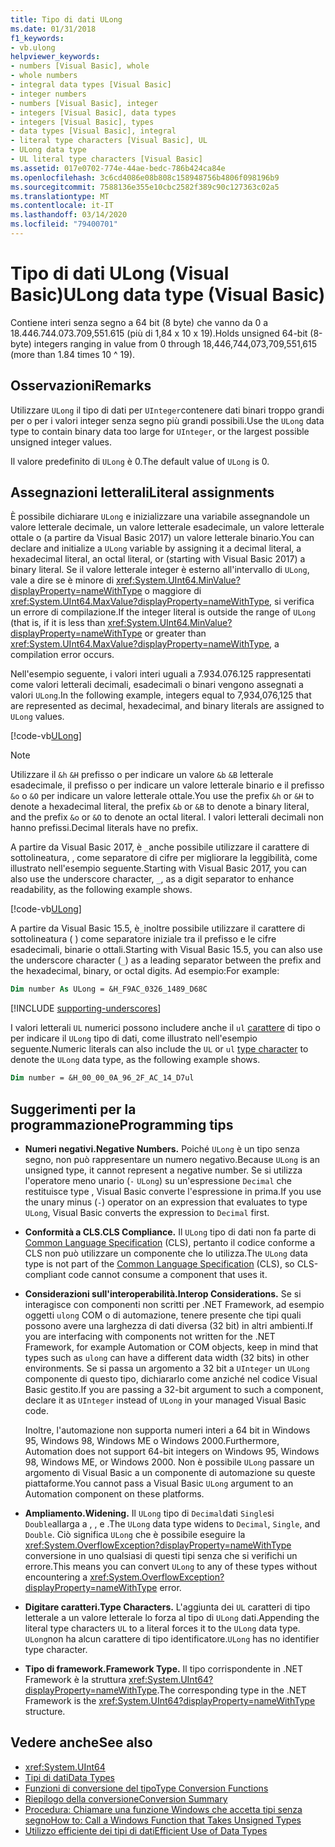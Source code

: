 ```yaml
---
title: Tipo di dati ULong
ms.date: 01/31/2018
f1_keywords:
- vb.ulong
helpviewer_keywords:
- numbers [Visual Basic], whole
- whole numbers
- integral data types [Visual Basic]
- integer numbers
- numbers [Visual Basic], integer
- integers [Visual Basic], data types
- integers [Visual Basic], types
- data types [Visual Basic], integral
- literal type characters [Visual Basic], UL
- ULong data type
- UL literal type characters [Visual Basic]
ms.assetid: 017e0702-774e-44ae-bedc-786b424ca84e
ms.openlocfilehash: 3c6cd4086e08b808c158948756b4806f098196b9
ms.sourcegitcommit: 7588136e355e10cbc2582f389c90c127363c02a5
ms.translationtype: MT
ms.contentlocale: it-IT
ms.lasthandoff: 03/14/2020
ms.locfileid: "79400701"
---
```

# <a name="ulong-data-type-visual-basic"></a><span data-ttu-id="a5728-102">Tipo di dati ULong (Visual Basic)</span><span class="sxs-lookup"><span data-stu-id="a5728-102">ULong data type (Visual Basic)</span></span>

<span data-ttu-id="a5728-103">Contiene interi senza segno a 64 bit (8 byte) che vanno da 0 a 18.446.744.073.709,551.615 (più di 1,84 x 10 x 19).</span><span class="sxs-lookup"><span data-stu-id="a5728-103">Holds unsigned 64-bit (8-byte) integers ranging in value from 0 through 18,446,744,073,709,551,615 (more than 1.84 times 10 ^ 19).</span></span>

## <a name="remarks"></a><span data-ttu-id="a5728-104">Osservazioni</span><span class="sxs-lookup"><span data-stu-id="a5728-104">Remarks</span></span>

<span data-ttu-id="a5728-105">Utilizzare `ULong` il tipo di dati per `UInteger`contenere dati binari troppo grandi per o per i valori integer senza segno più grandi possibili.</span><span class="sxs-lookup"><span data-stu-id="a5728-105">Use the `ULong` data type to contain binary data too large for `UInteger`, or the largest possible unsigned integer values.</span></span>

<span data-ttu-id="a5728-106">Il valore predefinito di `ULong` è 0.</span><span class="sxs-lookup"><span data-stu-id="a5728-106">The default value of `ULong` is 0.</span></span>

## <a name="literal-assignments"></a><span data-ttu-id="a5728-107">Assegnazioni letterali</span><span class="sxs-lookup"><span data-stu-id="a5728-107">Literal assignments</span></span>

<span data-ttu-id="a5728-108">È possibile dichiarare `ULong` e inizializzare una variabile assegnandole un valore letterale decimale, un valore letterale esadecimale, un valore letterale ottale o (a partire da Visual Basic 2017) un valore letterale binario.</span><span class="sxs-lookup"><span data-stu-id="a5728-108">You can declare and initialize a `ULong` variable by assigning it a decimal literal, a hexadecimal literal, an octal literal, or (starting with Visual Basic 2017) a binary literal.</span></span> <span data-ttu-id="a5728-109">Se il valore letterale integer è esterno all'intervallo di `ULong`, vale a dire se è minore di <xref:System.UInt64.MinValue?displayProperty=nameWithType> o maggiore di <xref:System.UInt64.MaxValue?displayProperty=nameWithType>, si verifica un errore di compilazione.</span><span class="sxs-lookup"><span data-stu-id="a5728-109">If the integer literal is outside the range of `ULong` (that is, if it is less than <xref:System.UInt64.MinValue?displayProperty=nameWithType> or greater than <xref:System.UInt64.MaxValue?displayProperty=nameWithType>, a compilation error occurs.</span></span>

<span data-ttu-id="a5728-110">Nell'esempio seguente, i valori interi uguali a 7.934.076.125 rappresentati come valori letterali decimali, esadecimali o binari vengono assegnati a valori `ULong`.</span><span class="sxs-lookup"><span data-stu-id="a5728-110">In the following example, integers equal to 7,934,076,125 that are represented as decimal, hexadecimal, and binary literals are assigned to `ULong` values.</span></span>

[!code-vb[ULong](../../../../samples/snippets/visualbasic/language-reference/data-types/numeric-literals.vb#ULong)]

> [!NOTE]
> <span data-ttu-id="a5728-111">Utilizzare il `&h` `&H` prefisso o per indicare un valore `&b` `&B` letterale esadecimale, il prefisso o per indicare un valore letterale binario e il prefisso `&o` o `&O` per indicare un valore letterale ottale.</span><span class="sxs-lookup"><span data-stu-id="a5728-111">You use the prefix `&h` or `&H` to denote a hexadecimal literal, the prefix `&b` or `&B` to denote a binary literal, and the prefix `&o` or `&O` to denote an octal literal.</span></span> <span data-ttu-id="a5728-112">I valori letterali decimali non hanno prefissi.</span><span class="sxs-lookup"><span data-stu-id="a5728-112">Decimal literals have no prefix.</span></span>

<span data-ttu-id="a5728-113">A partire da Visual Basic 2017, è `_`anche possibile utilizzare il carattere di sottolineatura, , come separatore di cifre per migliorare la leggibilità, come illustrato nell'esempio seguente.</span><span class="sxs-lookup"><span data-stu-id="a5728-113">Starting with Visual Basic 2017, you can also use the underscore character, `_`, as a digit separator to enhance readability, as the following example shows.</span></span>

[!code-vb[ULong](../../../../samples/snippets/visualbasic/language-reference/data-types/numeric-literals.vb#LongS)]

<span data-ttu-id="a5728-114">A partire da Visual Basic 15.5, è`_`inoltre possibile utilizzare il carattere di sottolineatura ( ) come separatore iniziale tra il prefisso e le cifre esadecimali, binarie o ottali.</span><span class="sxs-lookup"><span data-stu-id="a5728-114">Starting with Visual Basic 15.5, you can also use the underscore character (`_`) as a leading separator between the prefix and the hexadecimal, binary, or octal digits.</span></span> <span data-ttu-id="a5728-115">Ad esempio:</span><span class="sxs-lookup"><span data-stu-id="a5728-115">For example:</span></span>

```vb
Dim number As ULong = &H_F9AC_0326_1489_D68C
```

[!INCLUDE [supporting-underscores](../../../../includes/vb-separator-langversion.md)]

<span data-ttu-id="a5728-116">I valori letterali `UL` numerici possono includere anche il `ul` [carattere](../../programming-guide/language-features/data-types/type-characters.md) di tipo o per indicare il `ULong` tipo di dati, come illustrato nell'esempio seguente.</span><span class="sxs-lookup"><span data-stu-id="a5728-116">Numeric literals can also include the `UL` or `ul` [type character](../../programming-guide/language-features/data-types/type-characters.md) to denote the `ULong` data type, as the following example shows.</span></span>

```vb
Dim number = &H_00_00_0A_96_2F_AC_14_D7ul
```

## <a name="programming-tips"></a><span data-ttu-id="a5728-117">Suggerimenti per la programmazione</span><span class="sxs-lookup"><span data-stu-id="a5728-117">Programming tips</span></span>

- <span data-ttu-id="a5728-118">**Numeri negativi.**</span><span class="sxs-lookup"><span data-stu-id="a5728-118">**Negative Numbers.**</span></span> <span data-ttu-id="a5728-119">Poiché `ULong` è un tipo senza segno, non può rappresentare un numero negativo.</span><span class="sxs-lookup"><span data-stu-id="a5728-119">Because `ULong` is an unsigned type, it cannot represent a negative number.</span></span> <span data-ttu-id="a5728-120">Se si utilizza l'operatore meno unario (`-` `ULong`) su un'espressione `Decimal` che restituisce type , Visual Basic converte l'espressione in prima.</span><span class="sxs-lookup"><span data-stu-id="a5728-120">If you use the unary minus (`-`) operator on an expression that evaluates to type `ULong`, Visual Basic converts the expression to `Decimal` first.</span></span>

- <span data-ttu-id="a5728-121">**Conformità a CLS.**</span><span class="sxs-lookup"><span data-stu-id="a5728-121">**CLS Compliance.**</span></span> <span data-ttu-id="a5728-122">Il `ULong` tipo di dati non fa parte di [Common Language Specification](https://www.ecma-international.org/publications/standards/Ecma-335.htm) (CLS), pertanto il codice conforme a CLS non può utilizzare un componente che lo utilizza.</span><span class="sxs-lookup"><span data-stu-id="a5728-122">The `ULong` data type is not part of the [Common Language Specification](https://www.ecma-international.org/publications/standards/Ecma-335.htm) (CLS), so CLS-compliant code cannot consume a component that uses it.</span></span>

- <span data-ttu-id="a5728-123">**Considerazioni sull'interoperabilità.**</span><span class="sxs-lookup"><span data-stu-id="a5728-123">**Interop Considerations.**</span></span> <span data-ttu-id="a5728-124">Se si interagisce con componenti non scritti per .NET Framework, ad esempio oggetti `ulong` COM o di automazione, tenere presente che tipi quali possono avere una larghezza di dati diversa (32 bit) in altri ambienti.</span><span class="sxs-lookup"><span data-stu-id="a5728-124">If you are interfacing with components not written for the .NET Framework, for example Automation or COM objects, keep in mind that types such as `ulong` can have a different data width (32 bits) in other environments.</span></span> <span data-ttu-id="a5728-125">Se si passa un argomento a 32 bit a `UInteger` un `ULong` componente di questo tipo, dichiararlo come anziché nel codice Visual Basic gestito.</span><span class="sxs-lookup"><span data-stu-id="a5728-125">If you are passing a 32-bit argument to such a component, declare it as `UInteger` instead of `ULong` in your managed Visual Basic code.</span></span>

  <span data-ttu-id="a5728-126">Inoltre, l'automazione non supporta numeri interi a 64 bit in Windows 95, Windows 98, Windows ME o Windows 2000.</span><span class="sxs-lookup"><span data-stu-id="a5728-126">Furthermore, Automation does not support 64-bit integers on Windows 95, Windows 98, Windows ME, or Windows 2000.</span></span> <span data-ttu-id="a5728-127">Non è possibile `ULong` passare un argomento di Visual Basic a un componente di automazione su queste piattaforme.</span><span class="sxs-lookup"><span data-stu-id="a5728-127">You cannot pass a Visual Basic `ULong` argument to an Automation component on these platforms.</span></span>

- <span data-ttu-id="a5728-128">**Ampliamento.**</span><span class="sxs-lookup"><span data-stu-id="a5728-128">**Widening.**</span></span> <span data-ttu-id="a5728-129">Il `ULong` tipo di `Decimal`dati `Single`si `Double`allarga a , , e .</span><span class="sxs-lookup"><span data-stu-id="a5728-129">The `ULong` data type widens to `Decimal`, `Single`, and `Double`.</span></span> <span data-ttu-id="a5728-130">Ciò significa `ULong` che è possibile eseguire la <xref:System.OverflowException?displayProperty=nameWithType> conversione in uno qualsiasi di questi tipi senza che si verifichi un errore.</span><span class="sxs-lookup"><span data-stu-id="a5728-130">This means you can convert `ULong` to any of these types without encountering a <xref:System.OverflowException?displayProperty=nameWithType> error.</span></span>

- <span data-ttu-id="a5728-131">**Digitare caratteri.**</span><span class="sxs-lookup"><span data-stu-id="a5728-131">**Type Characters.**</span></span> <span data-ttu-id="a5728-132">L'aggiunta dei `UL` caratteri di tipo letterale a un valore letterale lo forza al tipo di `ULong` dati.</span><span class="sxs-lookup"><span data-stu-id="a5728-132">Appending the literal type characters `UL` to a literal forces it to the `ULong` data type.</span></span> <span data-ttu-id="a5728-133">`ULong`non ha alcun carattere di tipo identificatore.</span><span class="sxs-lookup"><span data-stu-id="a5728-133">`ULong` has no identifier type character.</span></span>

- <span data-ttu-id="a5728-134">**Tipo di framework.**</span><span class="sxs-lookup"><span data-stu-id="a5728-134">**Framework Type.**</span></span> <span data-ttu-id="a5728-135">Il tipo corrispondente in .NET Framework è la struttura <xref:System.UInt64?displayProperty=nameWithType>.</span><span class="sxs-lookup"><span data-stu-id="a5728-135">The corresponding type in the .NET Framework is the <xref:System.UInt64?displayProperty=nameWithType> structure.</span></span>

## <a name="see-also"></a><span data-ttu-id="a5728-136">Vedere anche</span><span class="sxs-lookup"><span data-stu-id="a5728-136">See also</span></span>

- <xref:System.UInt64>
- [<span data-ttu-id="a5728-137">Tipi di dati</span><span class="sxs-lookup"><span data-stu-id="a5728-137">Data Types</span></span>](../../../visual-basic/language-reference/data-types/index.md)
- [<span data-ttu-id="a5728-138">Funzioni di conversione del tipo</span><span class="sxs-lookup"><span data-stu-id="a5728-138">Type Conversion Functions</span></span>](../../../visual-basic/language-reference/functions/type-conversion-functions.md)
- [<span data-ttu-id="a5728-139">Riepilogo della conversione</span><span class="sxs-lookup"><span data-stu-id="a5728-139">Conversion Summary</span></span>](../../../visual-basic/language-reference/keywords/conversion-summary.md)
- [<span data-ttu-id="a5728-140">Procedura: Chiamare una funzione Windows che accetta tipi senza segno</span><span class="sxs-lookup"><span data-stu-id="a5728-140">How to: Call a Windows Function that Takes Unsigned Types</span></span>](../../../visual-basic/programming-guide/com-interop/how-to-call-a-windows-function-that-takes-unsigned-types.md)
- [<span data-ttu-id="a5728-141">Utilizzo efficiente dei tipi di dati</span><span class="sxs-lookup"><span data-stu-id="a5728-141">Efficient Use of Data Types</span></span>](../../../visual-basic/programming-guide/language-features/data-types/efficient-use-of-data-types.md)
